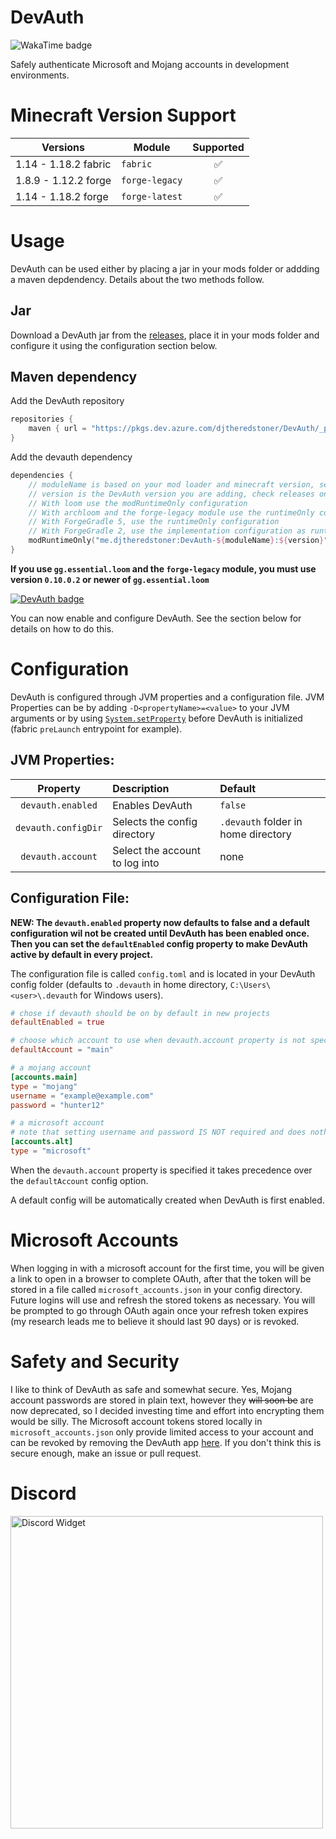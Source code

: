 # DevAuth

![WakaTime badge](https://wakatime.com/badge/user/a7885461-d6b5-4541-b841-a07642af2cfd/project/d488cdfd-0654-421b-abcb-7478b4256185.svg)

Safely authenticate Microsoft and Mojang accounts in development environments.

# Minecraft Version Support

| Versions             | Module         |  Supported   |
|----------------------|----------------|:------------:|
| 1.14 - 1.18.2 fabric | `fabric`       |      ✅       |
| 1.8.9 - 1.12.2 forge | `forge-legacy` |      ✅       |
| 1.14 - 1.18.2 forge  | `forge-latest` |      ✅       |

# Usage

DevAuth can be used either by placing a jar in your mods folder or addding a
maven depdendency. Details about the two methods follow.

## Jar

Download a DevAuth jar from the [releases](https://github.com/DJtheRedstoner/DevAuth/releases),
place it in your mods folder and configure it using the configuration section below.

## Maven dependency

Add the DevAuth repository
```gradle
repositories {
    maven { url = "https://pkgs.dev.azure.com/djtheredstoner/DevAuth/_packaging/public/maven/v1" }
}
```

Add the devauth dependency
```kt
dependencies {
    // moduleName is based on your mod loader and minecraft version, see the table above
    // version is the DevAuth version you are adding, check releases on GitHub or the badge below
    // With loom use the modRuntimeOnly configuration
    // With archloom and the forge-legacy module use the runtimeOnly configuration to avoid warnings
    // With ForgeGradle 5, use the runtimeOnly configuration
    // With ForgeGradle 2, use the implementation configuration as runtimeOnly appears to be broken
    modRuntimeOnly("me.djtheredstoner:DevAuth-${moduleName}:${version}")
}
```
**If you use `gg.essential.loom` and the `forge-legacy` module, you must use version
`0.10.0.2` or newer of `gg.essential.loom`**

[![DevAuth badge](https://img.shields.io/maven-metadata/v?label=DevAuth&metadataUrl=https%3A%2F%2Fpkgs.dev.azure.com%2Fdjtheredstoner%2FDevAuth%2F_packaging%2Fpublic%2Fmaven%2Fv1%2Fme%2Fdjtheredstoner%2FDevAuth-common%2Fmaven-metadata.xml)][azurePackages]

You can now enable and configure DevAuth. See the section below for details on how to do this.

# Configuration

DevAuth is configured through JVM properties and a configuration file.
JVM Properties can be by adding `-D<propertyName>=<value>` to your JVM arguments
or by using [`System.setProperty`][setProperty] before DevAuth is initialized 
(fabric `preLaunch` entrypoint for example).

## JVM Properties:

|       Property        | Description                    | Default                             |
|:---------------------:|:-------------------------------|:------------------------------------|
|   `devauth.enabled`   | Enables DevAuth                | `false`                             |
|  `devauth.configDir`  | Selects the config directory   | `.devauth` folder in home directory |
|   `devauth.account`   | Select the account to log into | none                                |

## Configuration File:

**NEW: The `devauth.enabled` property now defaults to false and a default configuration wil not be created
until DevAuth has been enabled once. Then you can set the `defaultEnabled` config property to make DevAuth
active by default in every project.**

The configuration file is called `config.toml` and is located in your DevAuth config
folder (defaults to `.devauth` in home directory, `C:\Users\<user>\.devauth` for Windows users).

```toml
# chose if devauth should be on by default in new projects
defaultEnabled = true

# choose which account to use when devauth.account property is not specified
defaultAccount = "main"

# a mojang account
[accounts.main]
type = "mojang"
username = "example@example.com"
password = "hunter12"

# a microsoft account
# note that setting username and password IS NOT required and does nothing
[accounts.alt]
type = "microsoft"
```
When the `devauth.account` property is specified it takes precedence over the
`defaultAccount` config option.

A default config will be automatically created when DevAuth is first enabled.

# Microsoft Accounts

When logging in with a microsoft account for the first time, you will be given a
link to open in a browser to complete OAuth, after that the token will be stored
in a file called `microsoft_accounts.json` in your config directory. Future logins
will use and refresh the stored tokens as necessary. You will be prompted to go through
OAuth again once your refresh token expires (my research leads me to believe it should last 90 days)
or is revoked.

# Safety and Security

I like to think of DevAuth as safe and somewhat secure. Yes, Mojang account passwords are
stored in plain text, however they ~~will soon be~~ are now deprecated, so I decided investing time and effort
into encrypting them would be silly. The Microsoft account tokens stored locally in `microsoft_accounts.json`
only provide limited access to your account and can be revoked by removing the DevAuth app [here][manageConsent].
If you don't think this is secure enough, make an issue or pull request.

# Discord
[<img src="https://inv.wtf/widget/djl" width="500" alt="Discord Widget"/>](https://inv.wtf/djl)

[setProperty]: https://docs.oracle.com/en/java/javase/16/docs/api/java.base/java/lang/System.html#setProperty(java.lang.String,java.lang.String)
[manageConsent]: https://account.live.com/consent/Manage
[azurePackages]: https://dev.azure.com/djtheredstoner/DevAuth/_artifacts/feed/public